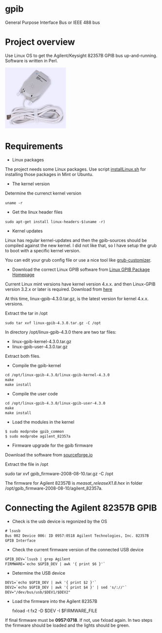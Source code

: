 # gpib
General Purpose Interface Bus or IEEE 488 bus 


# Project overview
Use Linux OS to get the Agilent/Keysight 82357B GPIB bus up-and-running. Software is written in Perl.

<img src="images/agilent_82357b_gpib.jpg" width="200" height="200" />

# Requirements
  * Linux packages

The project needs some Linux packages. Use script [installLinux.sh](scripts/installLinux.sh) for installing those packages in Mint or Ubuntu.


* The kernel version

Determine the currenct kernel version

`uname -r`

* Get the linux header files

`sudo apt-get install linux-headers-$(uname -r)`

* Kernel updates

Linux has regular kernel-updates and then the gpib-sources should be compiled against the new kernel. 
I did not like that, so I have setup the grub to boot with a specific kernel version.

You can edit your grub config file or use a nice tool like [grub-customizer](https://www.fosslinux.com/4300/how-to-edit-grub-bootloader-and-remove-unwanted-entries-in-ubuntu.htm).

* Download the correct Linux GPIB software from [Linux GPIB Package Homepage](https://linux-gpib.sourceforge.io/) 

Current Linux mint versions have kernel version 4.x.x. and then Linux-GPIB version 3.2.x or later is required.
Download from [here](https://sourceforge.net/projects/linux-gpib/files/)

At this time, linux-gpib-4.3.0.tar.gz, is the latest version for kernel 4.x.x. versions.

Extract the tar in /opt

`sudo tar xvf linux-gpib-4.3.0.tar.gz -C /opt`

In directory /opt/linux-gpib-4.3.0 there are two tar files:

  * linux-gpib-kernel-4.3.0.tar.gz
  * linux-gpib-user-4.3.0.tar.gz

Extract both files.

* Compile the gpib-kernel 
>
    cd /opt/linux-gpib-4.3.0/linux-gpib-kernel-4.3.0  
    make
    make install
    
* Compile the user code
>
    cd /opt/linux-gpib-4.3.0/linux-gpib-user-4.3.0
    make
    make install

* Load the modules in the kernel
> 
    $ sudo modprobe gpib_common
    $ sudo modprobe agilent_82357a

* Firmware upgrade for the gpib firmware

Download the software from [sourceforge.io](https://linux-gpib.sourceforge.io/firmware/)

Extract the file in /opt
>
sudo tar xvf gpib_firmware-2008-08-10.tar.gz -C /opt

The firmware for Agilent 82357B is *measat_releaseX1.8.hex* in folder /opt/gpib_firmware-2008-08-10/agilent_82357a.


# Connecting the Agilent 82357B GPIB

* Check is the usb device is regonized by the OS
>
    # lsusb
    Bus 002 Device 006: ID 0957:0518 Agilent Technologies, Inc. 82357B GPIB Interface

* Check the current firmware version of the connected USB device
>
    GPIB_DEV=`lsusb | grep Agilent
    FIRMWARE=`echo $GPIB_DEV | awk '{ print $6 }'`

 

* Determine the USB device
>
    DEV1=`echo $GPIB_DEV | awk '{ print $2 }'`
    DEV2=`echo $GPIB_DEV | awk '{ print $4 }' | sed 's/://'`
    DEV="/dev/bus/usb/$DEV1/$DEV2"

* Load the firmware into the Agilent 82357B

    fxload -t fx2 -D $DEV -I $FIRMWARE_FILE
    
If final firmware must be **0957:0718**. If not, use fxload again. In two steps the firmware should be loaded and the lights should be green.


